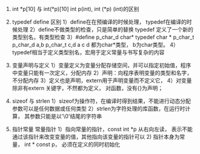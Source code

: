 1. int *p[10] 与 int(*p)[10] int p(int), int (*p) (int)的区别

2. typedef define 区别
    1）define在在预编译的时候处理， typedef在编译的时候处理
    2）define不做类型的检查，只是简单的替换 typedef 定义了一个新的类型别名，有类型检查
    3）#define p_char_d char*  typedef char * p_char_t
        p_char_d a,b   p_char_t c,d
        a c d 都为char*类型， b为char类型。
    4）typedef相当于定义类型别名，宏用于定义常量与书写复杂的内容

3. 变量声明与定义
    1）变量定义为变量分配存储空间，并可以指定初始值，程序中变量只能有一次定义，分配内存
    2）声明：向程序表明变量的类型和名字，不分配内存
    3）定义也是声明，extern用于声明变量而不定义它，
    4）对变量除非有extern 关键字，不然都为定义， 对函数，没有{}为声明； 

4. sizeof 与 strlen
    1）sizeof为操作符，在编译时得到结果，不能进行动态分配  参数可以是任何数据或任何类型
    2）strlen为字符处理的库函数，在运行时计算， 其参数只能是以'\0'结尾的字符串

5. 指针常量 常量指针
    1）指向常量的指针，const int *p 从右向左读，   表示不能通过该指针来改变变量的值，其他指向该变量的指针可以
    2) 指针本身为常量， int * const p， 必须在定义的同时初始化